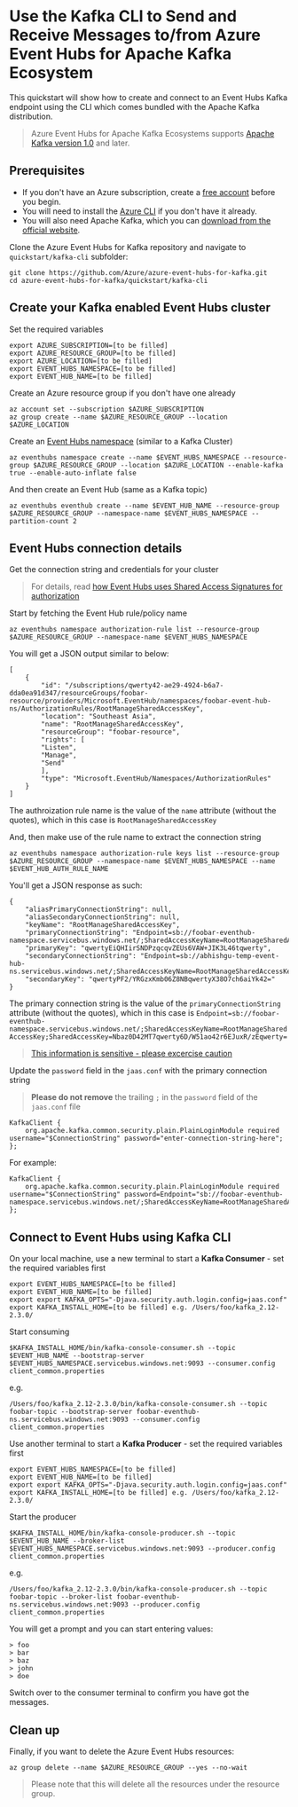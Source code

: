 # Use the Kafka CLI to Send and Receive Messages to/from Azure Event Hubs for Apache Kafka Ecosystem

This quickstart will show how to create and connect to an Event Hubs Kafka endpoint using the CLI which comes bundled with the Apache Kafka distribution. 

> Azure Event Hubs for Apache Kafka Ecosystems supports [Apache Kafka version 1.0](https:/kafka.apache.org/10/documentation.html) and later.

## Prerequisites

- If you don't have an Azure subscription, create a [free account](https://azure.microsoft.com/free/) before you begin.
- You will need to install the [Azure CLI](https://docs.microsoft.com/cli/azure/install-azure-cli?view=azure-cli-latest) if you don't have it already.
- You will also need Apache Kafka, which you can [download from the official website](https://kafka.apache.org/downloads).

Clone the Azure Event Hubs for Kafka repository and navigate to `quickstart/kafka-cli` subfolder:

    git clone https://github.com/Azure/azure-event-hubs-for-kafka.git
    cd azure-event-hubs-for-kafka/quickstart/kafka-cli

## Create your Kafka enabled Event Hubs cluster

Set the required variables

    export AZURE_SUBSCRIPTION=[to be filled]
    export AZURE_RESOURCE_GROUP=[to be filled]
    export AZURE_LOCATION=[to be filled]
    export EVENT_HUBS_NAMESPACE=[to be filled]
    export EVENT_HUB_NAME=[to be filled]

Create an Azure resource group if you don't have one already

    az account set --subscription $AZURE_SUBSCRIPTION
    az group create --name $AZURE_RESOURCE_GROUP --location $AZURE_LOCATION

Create an [Event Hubs namespace](https://docs.microsoft.com/azure/event-hubs/event-hubs-features) (similar to a Kafka Cluster)

    az eventhubs namespace create --name $EVENT_HUBS_NAMESPACE --resource-group $AZURE_RESOURCE_GROUP --location $AZURE_LOCATION --enable-kafka true --enable-auto-inflate false

And then create an Event Hub (same as a Kafka topic)

    az eventhubs eventhub create --name $EVENT_HUB_NAME --resource-group $AZURE_RESOURCE_GROUP --namespace-name $EVENT_HUBS_NAMESPACE --partition-count 2

## Event Hubs connection details

Get the connection string and credentials for your cluster

> For details, read [how Event Hubs uses Shared Access Signatures for authorization](https://docs.microsoft.com/azure/event-hubs/authorize-access-shared-access-signature?WT.mc_id=devto-blog-abhishgu)

Start by fetching the Event Hub rule/policy name

    az eventhubs namespace authorization-rule list --resource-group $AZURE_RESOURCE_GROUP --namespace-name $EVENT_HUBS_NAMESPACE

You will get a JSON output similar to below:

    [
        {
            "id": "/subscriptions/qwerty42-ae29-4924-b6a7-dda0ea91d347/resourceGroups/foobar-resource/providers/Microsoft.EventHub/namespaces/foobar-event-hub-ns/AuthorizationRules/RootManageSharedAccessKey",
            "location": "Southeast Asia",
            "name": "RootManageSharedAccessKey",
            "resourceGroup": "foobar-resource",
            "rights": [
            "Listen",
            "Manage",
            "Send"
            ],
            "type": "Microsoft.EventHub/Namespaces/AuthorizationRules"
        }
    ]

The authroization rule name is the value of the `name` attribute (without the quotes), which in this case is `RootManageSharedAccessKey`

And, then make use of the rule name to extract the connection string

    az eventhubs namespace authorization-rule keys list --resource-group $AZURE_RESOURCE_GROUP --namespace-name $EVENT_HUBS_NAMESPACE --name $EVENT_HUB_AUTH_RULE_NAME

You'll get a JSON response as such:

    {
        "aliasPrimaryConnectionString": null,
        "aliasSecondaryConnectionString": null,
        "keyName": "RootManageSharedAccessKey",
        "primaryConnectionString": "Endpoint=sb://foobar-eventhub-namespace.servicebus.windows.net/;SharedAccessKeyName=RootManageSharedAccessKey;SharedAccessKey=Nbaz0D42MT7qwerty6D/W51ao42r6EJuxR/zEqwerty=",
        "primaryKey": "qwertyEiQHIirSNDPzqcqvZEUs6VAW+JIK3L46tqwerty",
        "secondaryConnectionString": "Endpoint=sb://abhishgu-temp-event-hub-ns.servicebus.windows.net/;SharedAccessKeyName=RootManageSharedAccessKey;SharedAccessKey=qwertyPF2/YRGzxKmb06Z8NBFLCjnX38O7ch6aiYkN0=",
        "secondaryKey": "qwertyPF2/YRGzxKmb06Z8NBqwertyX38O7ch6aiYk42="
    }

The primary connection string is the value of the `primaryConnectionString` attribute (without the quotes), which in this case is `Endpoint=sb://foobar-eventhub-namespace.servicebus.windows.net/;SharedAccessKeyName=RootManageSharedAccessKey;SharedAccessKey=Nbaz0D42MT7qwerty6D/W51ao42r6EJuxR/zEqwerty=`

> [This information is sensitive - please excercise caution](https://docs.microsoft.com/azure/event-hubs/authorize-access-shared-access-signature?#best-practices-when-using-sas)

Update the `password` field in the `jaas.conf` with the primary connection string

> **Please do not remove** the trailing `;` in the `password` field of the `jaas.conf` file

    KafkaClient {
        org.apache.kafka.common.security.plain.PlainLoginModule required username="$ConnectionString" password="enter-connection-string-here";
    };

For example:

    KafkaClient {
        org.apache.kafka.common.security.plain.PlainLoginModule required username="$ConnectionString" password=Endpoint="sb://foobar-eventhub-namespace.servicebus.windows.net/;SharedAccessKeyName=RootManageSharedAccessKey;SharedAccessKey=Nbaz0D42MT7qwerty6D/W51ao42r6EJuxR/zEqwerty=";
    };

## Connect to Event Hubs using Kafka CLI

On your local machine, use a new terminal to start a **Kafka Consumer** - set the required variables first

    export EVENT_HUBS_NAMESPACE=[to be filled]
    export EVENT_HUB_NAME=[to be filled]
    export export KAFKA_OPTS="-Djava.security.auth.login.config=jaas.conf"
    export KAFKA_INSTALL_HOME=[to be filled] e.g. /Users/foo/kafka_2.12-2.3.0/

Start consuming

    $KAFKA_INSTALL_HOME/bin/kafka-console-consumer.sh --topic $EVENT_HUB_NAME --bootstrap-server $EVENT_HUBS_NAMESPACE.servicebus.windows.net:9093 --consumer.config client_common.properties

e.g.

    /Users/foo/kafka_2.12-2.3.0/bin/kafka-console-consumer.sh --topic foobar-topic --bootstrap-server foobar-eventhub-ns.servicebus.windows.net:9093 --consumer.config client_common.properties

Use another terminal to start a **Kafka Producer** - set the required variables first

    export EVENT_HUBS_NAMESPACE=[to be filled]
    export EVENT_HUB_NAME=[to be filled]
    export export KAFKA_OPTS="-Djava.security.auth.login.config=jaas.conf"
    export KAFKA_INSTALL_HOME=[to be filled] e.g. /Users/foo/kafka_2.12-2.3.0/

Start the producer

    $KAFKA_INSTALL_HOME/bin/kafka-console-producer.sh --topic $EVENT_HUB_NAME --broker-list $EVENT_HUBS_NAMESPACE.servicebus.windows.net:9093 --producer.config client_common.properties

e.g.

    /Users/foo/kafka_2.12-2.3.0/bin/kafka-console-producer.sh --topic foobar-topic --broker-list foobar-eventhub-ns.servicebus.windows.net:9093 --producer.config client_common.properties

You will get a prompt and you can start entering values:

    > foo
    > bar
    > baz
    > john
    > doe

Switch over to the consumer terminal to confirm you have got the messages.

## Clean up

Finally, if you want to delete the Azure Event Hubs resources:

    az group delete --name $AZURE_RESOURCE_GROUP --yes --no-wait

> Please note that this will delete all the resources under the resource group.